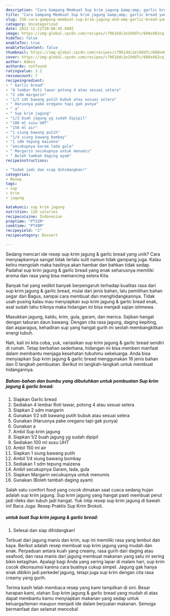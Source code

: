 ```yaml
---
description: "Cara Gampang Membuat Sup krim jagung &amp;amp; garlic bread yang Lezat Sekali"
title: "Cara Gampang Membuat Sup krim jagung &amp;amp; garlic bread yang Lezat Sekali"
slug: 258-cara-gampang-membuat-sup-krim-jagung-and-amp-garlic-bread-yang-lezat-sekali
category: Uncategorized
date: 2022-11-21T20:06:45.840Z
image: https://img-global.cpcdn.com/recipes/c7961ddc2e19dd7c/680x482cq70/sup-krim-jagung-garlic-bread-foto-resep-utama.jpg
hideToc: false
enableToc: true
enableTocContent: false
thumbnail: https://img-global.cpcdn.com/recipes/c7961ddc2e19dd7c/680x482cq70/sup-krim-jagung-garlic-bread-foto-resep-utama.jpg
cover: https://img-global.cpcdn.com/recipes/c7961ddc2e19dd7c/680x482cq70/sup-krim-jagung-garlic-bread-foto-resep-utama.jpg
author: Admin
authorAv: notfound
ratingvalue: 3.2
reviewcount: 7
recipeingredient:
- " Garlic bread"
- "4 lembar Roti tawar potong 4 atau sesuai selera"
- "2 sdm margarin"
- "1/2 sdt bawang putih bubuk atau sesuai selera"
- " Harusnya pake oregano tapi gak punya"
- " a"
- " Sup krim jagung"
- "1/2 buah jagung yg sudah dipipil"
- "100 ml susu UHT"
- "150 ml air"
- "1 siung bawang putih"
- "1/4 siung bawang bombay"
- "1 sdm tepung maizena"
- "secukupnya Garam lada gula"
- " Margarin secukupnya untuk menumis"
- " Boleh tambah daging ayam"
recipeinstructions:

- "Sudah jadi dan siap dihidangkan!"
categories:
- Resep
tags:
- sup
- krim
- jagung

katakunci: sup krim jagung 
nutrition: 128 calories
recipecuisine: Indonesian
preptime: "PT32M"
cooktime: "PT48M"
recipeyield: "2"
recipecategory: Dessert

---
```





Sedang mencari ide resep sup krim jagung &amp; garlic bread yang unik? Cara menyiapkannya sangat tidak terlalu sulit namun tidak gampang juga. Kalau keliru mengolah maka hasilnya akan hambar dan bahkan tidak sedap. Padahal sup krim jagung &amp; garlic bread yang enak seharusnya memiliki aroma dan rasa yang bisa memancing selera Kita.





Banyak hal yang sedikit banyak berpengaruh terhadap kualitas rasa dari sup krim jagung &amp; garlic bread, mulai dari jenis bahan, lalu pemilihan bahan segar dan Bagus, sampai cara membuat dan menghidangkannya. Tidak usah pusing kalau mau menyiapkan sup krim jagung &amp; garlic bread enak,      asal sudah tahu triknya maka hidangan ini bisa menjadi sajian istimewa.














Masukkan jagung, kaldu, krim, gula, garam, dan merica. Sajikan hangat dengan taburan daun bawang. Dengan cita rasa jagung, daging kepiting, dan asparagus, kehadiran sup yang hangat gurih ini seolah membangkitkan energi tubuh.






Nah, kali ini kita coba, yuk, variasikan sup krim jagung &amp; garlic bread sendiri di rumah. Tetap berbahan sederhana, hidangan ini bisa memberi manfaat dalam membantu menjaga kesehatan tubuhmu sekeluarga. Anda bisa menyiapkan Sup krim jagung &amp; garlic bread menggunakan 16 jenis bahan dan 0 langkah pembuatan. Berikut ini langkah-langkah untuk membuat hidangannya.

<!--inarticleads1-->

##### Bahan-bahan dan bumbu yang dibutuhkan untuk pembuatan Sup krim jagung &amp; garlic bread:

1. Siapkan  Garlic bread
1. Sediakan 4 lembar Roti tawar, potong 4 atau sesuai selera
1. Siapkan 2 sdm margarin
1. Gunakan 1/2 sdt bawang putih bubuk atau sesuai selera
1. Gunakan  (Harusnya pake oregano tapi gak punya)
1. Gunakan  a
1. Ambil  Sup krim jagung
1. Siapkan 1/2 buah jagung yg sudah dipipil
1. Sediakan 100 ml susu UHT
1. Ambil 150 ml air
1. Siapkan 1 siung bawang putih
1. Ambil 1/4 siung bawang bombay
1. Sediakan 1 sdm tepung maizena
1. Ambil secukupnya Garam, lada, gula
1. Siapkan  Margarin secukupnya untuk menumis
1. Gunakan  (Boleh tambah daging ayam)


Salah satu comfort food yang cocok dimakan saat cuaca sedang hujan adalah sup krim jagung. Sup krim jagung yang hangat pasti membuat perut jadi rileks dan tubuh jadi hangat. Yuk intip resep sup krim jagung di bawah ini! Baca Juga: Resep Praktis Sup Krim Brokoli. 

<!--inarticleads2-->

#####  untuk buat Sup krim jagung &amp; garlic bread:


1. Selesai dan siap dihidangkan!

Terbuat dari jagung manis dan krim, sup ini memiliki rasa yang lembut dan kaya. Berikut adalah resep membuat sup krim jagung yang mudah dan enak. Perpaduan antara kuah yang creamy, rasa gurih dari daging atau seafood, dan rasa manis dari jagung membuat makanan yang satu ini sering bikin ketagihan. Apalagi bagi Anda yang sering lapar di malam hari, sup krim cocok dikonsumsi karena cara buatnya cukup simpel. Jagung gak hanya enak dibikin jadi perkedel jagung, tetapi juga sup krim dengan cita rasa creamy yang gurih. 

Terima kasih telah membaca resep yang kami tampilkan di sini. Besar harapan kami, olahan Sup krim jagung &amp; garlic bread yang mudah di atas dapat membantu kamu menyiapkan makanan yang sedap untuk keluarga/teman maupun menjadi ide dalam berjualan makanan. Semoga bermanfaat dan selamat mencoba!
